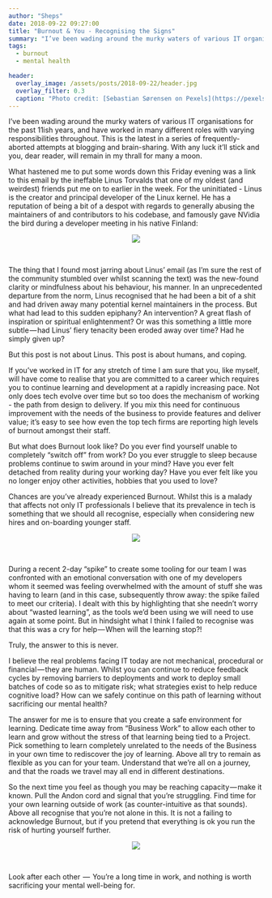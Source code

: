 ```yaml
---
author: "Sheps"
date: 2018-09-22 09:27:00
title: "Burnout & You - Recognising the Signs"
summary: "I’ve been wading around the murky waters of various IT organisations for the past 11ish years, and have worked in many different roles with varying responsibilities throughout. This is the latest in a series of frequently-aborted attempts at blogging and brain-sharing..."
tags:
  - burnout
  - mental health

header:
  overlay_image: /assets/posts/2018-09-22/header.jpg
  overlay_filter: 0.3
  caption: "Photo credit: [Sebastian Sørensen on Pexels](https://pexels.com)"
---
```


I’ve been wading around the murky waters of various IT organisations for the past 11ish years, and have worked in many different roles with varying responsibilities throughout. This is the latest in a series of frequently-aborted attempts at blogging and brain-sharing. With any luck it’ll stick and you, dear reader, will remain in my thrall for many a moon.

What hastened me to put some words down this Friday evening was a link to this email by the ineffable Linus Torvalds that one of my oldest (and weirdest) friends put me on to earlier in the week. For the uninitiated - Linus is the creator and principal developer of the Linux kernel. He has a reputation of being a bit of a despot with regards to generally abusing the maintainers of and contributors to his codebase, and famously gave NVidia the bird during a developer meeting in his native Finland:

<p align="center">
<img text="The lesser-spotted Linus Bird" src="https://cdn-images-1.medium.com/max/1600/1*hqqftPN4CRt1P3ZHimljPQ.png" />
</p>

<br />

The thing that I found most jarring about Linus’ email (as I’m sure the rest of the community stumbled over whilst scanning the text) was the new-found clarity or mindfulness about his behaviour, his manner. In an unprecedented departure from the norm, Linus recognised that he had been a bit of a shit and had driven away many potential kernel maintainers in the process. But what had lead to this sudden epiphany? An intervention? A great flash of inspiration or spiritual enlightenment? Or was this something a little more subtle — had Linus’ fiery tenacity been eroded away over time? Had he simply given up?

But this post is not about Linus. This post is about humans, and coping.

If you’ve worked in IT for any stretch of time I am sure that you, like myself, will have come to realise that you are committed to a career which requires you to continue learning and development at a rapidly increasing pace. Not only does tech evolve over time but so too does the mechanism of working - the path from design to delivery. If you mix this need for continuous improvement with the needs of the business to provide features and deliver value; it’s easy to see how even the top tech firms are reporting high levels of burnout amongst their staff.

But what does Burnout look like? Do you ever find yourself unable to completely “switch off” from work? Do you ever struggle to sleep because problems continue to swim around in your mind? Have you ever felt detached from reality during your working day? Have you ever felt like you no longer enjoy other activities, hobbies that you used to love?

Chances are you’ve already experienced Burnout. Whilst this is a malady that affects not only IT professionals I believe that its prevalence in tech is something that we should all recognise, especially when considering new hires and on-boarding younger staff.

<p align="center">
<img src="https://cdn-images-1.medium.com/max/1600/0*euVXQZmJuuLgTSZR.jpg" />
</p>

<br />

During a recent 2-day “spike” to create some tooling for our team I was confronted with an emotional conversation with one of my developers whom it seemed was feeling overwhelmed with the amount of stuff she was having to learn (and in this case, subsequently throw away: the spike failed to meet our criteria). I dealt with this by highlighting that she needn’t worry about “wasted learning”, as the tools we’d been using we will need to use again at some point. But in hindsight what I think I failed to recognise was that this was a cry for help — When will the learning stop?!

Truly, the answer to this is never.

I believe the real problems facing IT today are not mechanical, procedural or financial — they are human. Whilst you can continue to reduce feedback cycles by removing barriers to deployments and work to deploy small batches of code so as to mitigate risk; what strategies exist to help reduce cognitive load? How can we safely continue on this path of learning without sacrificing our mental health?

The answer for me is to ensure that you create a safe environment for learning. Dedicate time away from “Business Work” to allow each other to learn and grow without the stress of that learning being tied to a Project. Pick something to learn completely unrelated to the needs of the Business in your own time to rediscover the joy of learning. Above all try to remain as flexible as you can for your team. Understand that we’re all on a journey, and that the roads we travel may all end in different destinations.

So the next time you feel as though you may be reaching capacity — make it known. Pull the Andon cord and signal that you’re struggling. Find time for your own learning outside of work (as counter-intuitive as that sounds). Above all recognise that you’re not alone in this. It is not a failing to acknowledge Burnout, but if you pretend that everything is ok you run the risk of hurting yourself further.

<p align="center">
<img src="https://cdn-images-1.medium.com/max/1600/1*JKsLBE8TYHdWuw9OjpsPpg.gif" />
</p>

<br />

Look after each other  —  You’re a long time in work, and nothing is worth sacrificing your mental well-being for.
